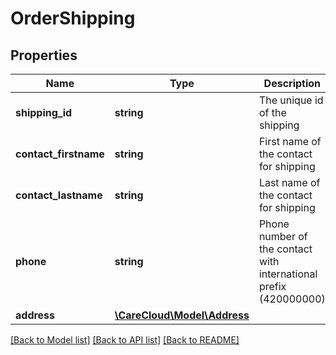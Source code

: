 # OrderShipping

## Properties
Name | Type | Description | Notes
------------ | ------------- | ------------- | -------------
**shipping_id** | **string** | The unique id of the shipping | 
**contact_firstname** | **string** | First name of the contact for shipping | [optional] 
**contact_lastname** | **string** | Last name of the contact for shipping | [optional] 
**phone** | **string** | Phone number of the contact with international prefix (420000000) | [optional] 
**address** | [**\CareCloud\Model\Address**](Address.md) |  | [optional] 

[[Back to Model list]](../../README.md#documentation-for-models) [[Back to API list]](../../README.md#documentation-for-api-endpoints) [[Back to README]](../../README.md)

